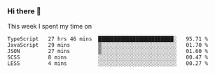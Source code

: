 ### Hi there 👋

<!--
**qiruohan/qiruohan** is a ✨ _special_ ✨ repository because its `README.md` (this file) appears on your GitHub profile.

Here are some ideas to get you started:

- 🔭 I’m currently working on ...
- 🌱 I’m currently learning ...
- 👯 I’m looking to collaborate on ...
- 🤔 I’m looking for help with ...
- 💬 Ask me about ...
- 📫 How to reach me: ...
- 😄 Pronouns: ...
- ⚡ Fun fact: ...
-->

This week I spent my time on 
<!--START_SECTION:waka-->
```text
TypeScript   27 hrs 46 mins  ████████████████████████░   95.71 % 
JavaScript   29 mins         ▒░░░░░░░░░░░░░░░░░░░░░░░░   01.70 % 
JSON         27 mins         ▒░░░░░░░░░░░░░░░░░░░░░░░░   01.60 % 
SCSS         8 mins          ░░░░░░░░░░░░░░░░░░░░░░░░░   00.47 % 
LESS         4 mins          ░░░░░░░░░░░░░░░░░░░░░░░░░   00.27 % 
```
<!--END_SECTION:waka-->
